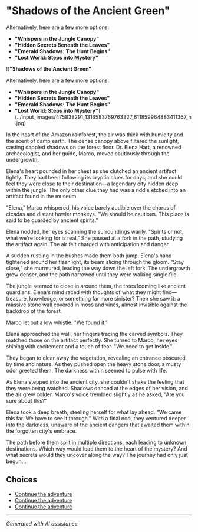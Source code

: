 # **"Shadows of the Ancient Green"**

Alternatively, here are a few more options:

- **"Whispers in the Jungle Canopy"**
- **"Hidden Secrets Beneath the Leaves"**
- **"Emerald Shadows: The Hunt Begins"**
- **"Lost World: Steps into Mystery"**

![**"Shadows of the Ancient Green"**

Alternatively, here are a few more options:

- **"Whispers in the Jungle Canopy"**
- **"Hidden Secrets Beneath the Leaves"**
- **"Emerald Shadows: The Hunt Begins"**
- **"Lost World: Steps into Mystery"**](../input_images/475838291_1316583769763327_611859964883411367_n.jpg)

In the heart of the Amazon rainforest, the air was thick with humidity and the scent of damp earth. The dense canopy above filtered the sunlight, casting dappled shadows on the forest floor. Dr. Elena Hart, a renowned archaeologist, and her guide, Marco, moved cautiously through the undergrowth.

Elena's heart pounded in her chest as she clutched an ancient artifact tightly. They had been following its cryptic clues for days, and she could feel they were close to their destination—a legendary city hidden deep within the jungle. The only other clue they had was a riddle etched into an artifact found in the museum.

"Elena," Marco whispered, his voice barely audible over the chorus of cicadas and distant howler monkeys. "We should be cautious. This place is said to be guarded by ancient spirits."

Elena nodded, her eyes scanning the surroundings warily. "Spirits or not, what we're looking for is real." She paused at a fork in the path, studying the artifact again. The air felt charged with anticipation and danger.

A sudden rustling in the bushes made them both jump. Elena's hand tightened around her flashlight, its beam slicing through the gloom. "Stay close," she murmured, leading the way down the left fork. The undergrowth grew denser, and the path narrowed until they were walking single file.

The jungle seemed to close in around them, the trees looming like ancient guardians. Elena's mind raced with thoughts of what they might find—treasure, knowledge, or something far more sinister? Then she saw it: a massive stone wall covered in moss and vines, almost invisible against the backdrop of the forest.

Marco let out a low whistle. "We found it."

Elena approached the wall, her fingers tracing the carved symbols. They matched those on the artifact perfectly. She turned to Marco, her eyes shining with excitement and a touch of fear. "We need to get inside."

They began to clear away the vegetation, revealing an entrance obscured by time and nature. As they pushed open the heavy stone door, a musty odor greeted them. The darkness within seemed to pulse with life.

As Elena stepped into the ancient city, she couldn't shake the feeling that they were being watched. Shadows danced at the edges of her vision, and the air grew colder. Marco's voice trembled slightly as he asked, "Are you sure about this?"

Elena took a deep breath, steeling herself for what lay ahead. "We came this far. We have to see it through." With a final nod, they ventured deeper into the darkness, unaware of the ancient dangers that awaited them within the forgotten city's embrace.

The path before them split in multiple directions, each leading to unknown destinations. Which way would lead them to the heart of the mystery? And what secrets would they uncover along the way? The journey had only just begun...


## Choices

* [Continue the adventure](./20221013_125636.md)
* [Continue the adventure](./314598570_5848149695279418_2663164436116368473_n.md)
* [Continue the adventure](./130188528_3781238605303881_7510459135709865265_n.md)


---
*Generated with AI assistance*
